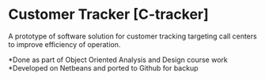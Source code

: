 Customer Tracker [C-tracker]
============================

A prototype of software solution for customer tracking targeting call centers to improve efficiency of operation.

*Done as part of Object Oriented Analysis and Design course work
*Developed on Netbeans and ported to Github for backup

